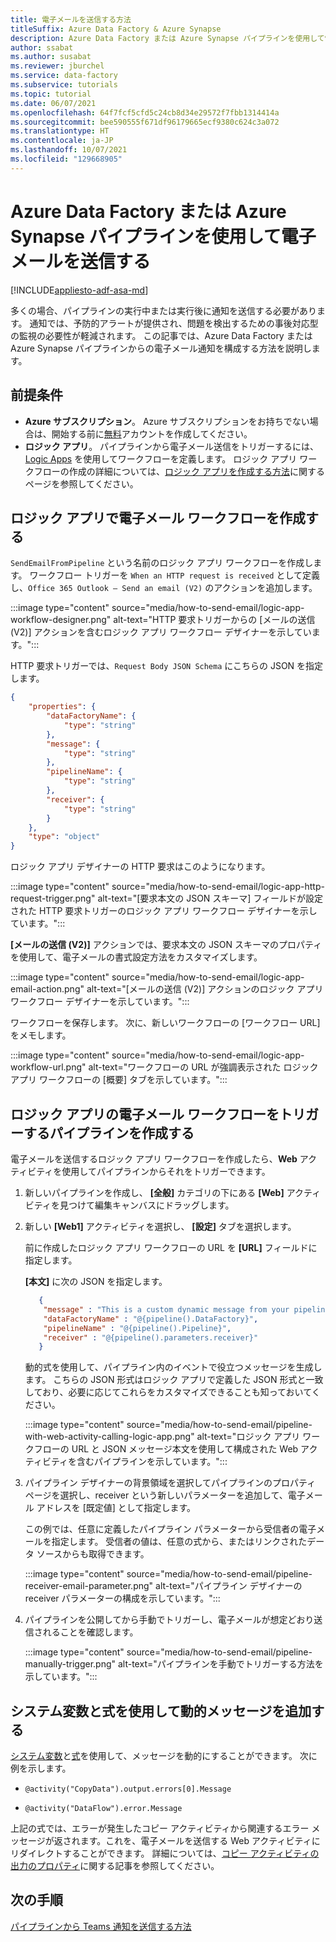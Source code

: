 ```yaml
---
title: 電子メールを送信する方法
titleSuffix: Azure Data Factory & Azure Synapse
description: Azure Data Factory または Azure Synapse パイプラインを使用して電子メールを送信する方法について説明します。
author: ssabat
ms.author: susabat
ms.reviewer: jburchel
ms.service: data-factory
ms.subservice: tutorials
ms.topic: tutorial
ms.date: 06/07/2021
ms.openlocfilehash: 64f7fcf5cfd5c24cb8d34e29572f7fbb1314414a
ms.sourcegitcommit: bee590555f671df96179665ecf9380c624c3a072
ms.translationtype: HT
ms.contentlocale: ja-JP
ms.lasthandoff: 10/07/2021
ms.locfileid: "129668905"
---
```

# <a name="send-an-email-with-an-azure-data-factory-or-azure-synapse-pipeline"></a>Azure Data Factory または Azure Synapse パイプラインを使用して電子メールを送信する

[!INCLUDE[appliesto-adf-asa-md](includes/appliesto-adf-asa-md.md)]

多くの場合、パイプラインの実行中または実行後に通知を送信する必要があります。 通知では、予防的アラートが提供され、問題を検出するための事後対応型の監視の必要性が軽減されます。  この記事では、Azure Data Factory またはAzure Synapse パイプラインからの電子メール通知を構成する方法を説明します。 

## <a name="prerequisites"></a>前提条件

- **Azure サブスクリプション**。 Azure サブスクリプションをお持ちでない場合は、開始する前に[無料](https://azure.microsoft.com/free/)アカウントを作成してください。
- **ロジック アプリ**。 パイプラインから電子メール送信をトリガーするには、[Logic Apps](../logic-apps/logic-apps-overview.md) を使用してワークフローを定義します。 ロジック アプリ ワークフローの作成の詳細については、[ロジック アプリを作成する方法](../logic-apps/quickstart-create-first-logic-app-workflow.md)に関するページを参照してください。

## <a name="create-the-email-workflow-in-your-logic-app"></a>ロジック アプリで電子メール ワークフローを作成する

`SendEmailFromPipeline` という名前のロジック アプリ ワークフローを作成します。 ワークフロー トリガーを `When an HTTP request is received` として定義し、`Office 365 Outlook – Send an email (V2)` のアクションを追加します。

:::image type="content" source="media/how-to-send-email/logic-app-workflow-designer.png" alt-text="HTTP 要求トリガーからの [メールの送信 (V2)] アクションを含むロジック アプリ ワークフロー デザイナーを示しています。":::

HTTP 要求トリガーでは、`Request Body JSON Schema` にこちらの JSON を指定します。

```json
{
    "properties": {
        "dataFactoryName": {
            "type": "string"
        },
        "message": {
            "type": "string"
        },
        "pipelineName": {
            "type": "string"
        },
        "receiver": {
            "type": "string"
        }
    },
    "type": "object"
}
```

ロジック アプリ デザイナーの HTTP 要求はこのようになります。

:::image type="content" source="media/how-to-send-email/logic-app-http-request-trigger.png" alt-text="[要求本文の JSON スキーマ] フィールドが設定された HTTP 要求トリガーのロジック アプリ ワークフロー デザイナーを示しています。":::

**[メールの送信 (V2)]** アクションでは、要求本文の JSON スキーマのプロパティを使用して、電子メールの書式設定方法をカスタマイズします。

:::image type="content" source="media/how-to-send-email/logic-app-email-action.png" alt-text="[メールの送信 (V2)] アクションのロジック アプリ ワークフロー デザイナーを示しています。":::

ワークフローを保存します。 次に、新しいワークフローの [ワークフロー URL] をメモします。

:::image type="content" source="media/how-to-send-email/logic-app-workflow-url.png" alt-text="ワークフローの URL が強調表示された ロジック アプリ ワークフローの [概要] タブを示しています。":::

## <a name="create-a-pipeline-to-trigger-your-logic-app-email-workflow"></a>ロジック アプリの電子メール ワークフローをトリガーするパイプラインを作成する

電子メールを送信するロジック アプリ ワークフローを作成したら、**Web** アクティビティを使用してパイプラインからそれをトリガーできます。  

1. 新しいパイプラインを作成し、 **[全般]** カテゴリの下にある **[Web]** アクティビティを見つけて編集キャンバスにドラッグします。

1. 新しい **[Web1]** アクティビティを選択し、 **[設定]** タブを選択します。

   前に作成したロジック アプリ ワークフローの URL を **[URL]** フィールドに指定します。

   **[本文]** に次の JSON を指定します。
    ```json
       {
        "message" : "This is a custom dynamic message from your pipeline with run ID @{pipeline().RunId}.",
        "dataFactoryName" : "@{pipeline().DataFactory}", 
        "pipelineName" : "@{pipeline().Pipeline}", 
        "receiver" : "@{pipeline().parameters.receiver}"
       }
    ```
    
    動的式を使用して、パイプライン内のイベントで役立つメッセージを生成します。  こちらの JSON 形式はロジック アプリで定義した JSON 形式と一致しており、必要に応じてこれらをカスタマイズできることも知っておいてください。
    
    :::image type="content" source="media/how-to-send-email/pipeline-with-web-activity-calling-logic-app.png" alt-text="ロジック アプリ ワークフローの URL と JSON メッセージ本文を使用して構成された Web アクティビティを含むパイプラインを示しています。":::

1. パイプライン デザイナーの背景領域を選択してパイプラインのプロパティ ページを選択し、receiver という新しいパラメーターを追加して、電子メール アドレスを [既定値] として指定します。
   
   この例では、任意に定義したパイプライン パラメーターから受信者の電子メールを指定します。  受信者の値は、任意の式から、またはリンクされたデータ ソースからも取得できます。

   :::image type="content" source="media/how-to-send-email/pipeline-receiver-email-parameter.png" alt-text="パイプライン デザイナーの receiver パラメーターの構成を示しています。":::

1. パイプラインを公開してから手動でトリガーし、電子メールが想定どおり送信されることを確認します。

   :::image type="content" source="media/how-to-send-email/pipeline-manually-trigger.png" alt-text="パイプラインを手動でトリガーする方法を示しています。"::: 

## <a name="add-dynamic-messages-with-system-variables-and-expressions"></a>システム変数と式を使用して動的メッセージを追加する

[システム変数](control-flow-system-variables.md)と[式](control-flow-expression-language-functions.md)を使用して、メッセージを動的にすることができます。 次に例を示します。  

-   ``@activity("CopyData").output.errors[0].Message``

-   ``@activity("DataFlow").error.Message``

上記の式では、エラーが発生したコピー アクティビティから関連するエラー メッセージが返されます。これを、電子メールを送信する Web アクティビティにリダイレクトすることができます。 詳細については、[コピー アクティビティの出力のプロパティ](copy-activity-monitoring.md)に関する記事を参照してください。

## <a name="next-steps"></a>次の手順

[パイプラインから Teams 通知を送信する方法](how-to-send-notifications-to-teams.md)

